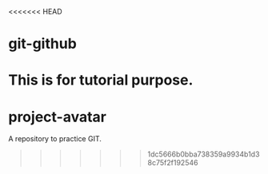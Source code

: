 <<<<<<< HEAD
# git-github
This is for tutorial purpose.  
=======
# project-avatar
A repository to practice GIT.
>>>>>>> 1dc5666b0bba738359a9934b1d38c75f2f192546

